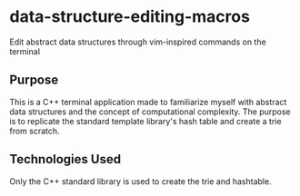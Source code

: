 # data-structure-editing-macros #
Edit abstract data structures through vim-inspired commands on the terminal

## Purpose ##
This is a C++ terminal application made to familiarize myself with abstract data structures and the concept of computational complexity. The purpose is to replicate the standard template library's hash table and create a trie from scratch.

## Technologies Used ##
Only the C++ standard library is used to create the trie and hashtable.
